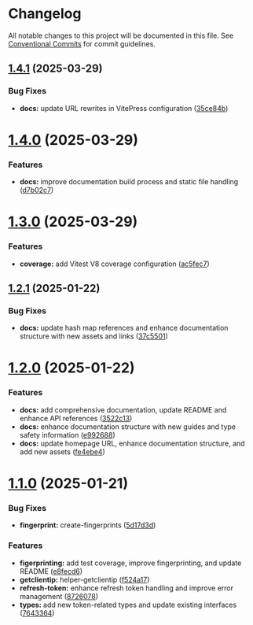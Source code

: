 # Changelog

All notable changes to this project will be documented in this file. See [Conventional Commits](https://conventionalcommits.org) for commit guidelines.

## [1.4.1](https://github.com/Nekzus/tokenly/compare/v1.4.0...v1.4.1) (2025-03-29)


### Bug Fixes

* **docs:** update URL rewrites in VitePress configuration ([35ce84b](https://github.com/Nekzus/tokenly/commit/35ce84bac857a9f4bc1d65a8a3ae0fe5b47263dd))

# [1.4.0](https://github.com/Nekzus/tokenly/compare/v1.3.0...v1.4.0) (2025-03-29)


### Features

* **docs:** improve documentation build process and static file handling ([d7b02c7](https://github.com/Nekzus/tokenly/commit/d7b02c7b9a91c0c890991b735f36da16955c0b01))

# [1.3.0](https://github.com/Nekzus/tokenly/compare/v1.2.1...v1.3.0) (2025-03-29)


### Features

* **coverage:** add Vitest V8 coverage configuration ([ac5fec7](https://github.com/Nekzus/tokenly/commit/ac5fec733f0645a4be126a7d434547c3dadf042e))

## [1.2.1](https://github.com/Nekzus/tokenly/compare/v1.2.0...v1.2.1) (2025-01-22)


### Bug Fixes

* **docs:** update hash map references and enhance documentation structure with new assets and links ([37c5501](https://github.com/Nekzus/tokenly/commit/37c5501dae87367e591801b26ebed9c726ecca33))

# [1.2.0](https://github.com/Nekzus/tokenly/compare/v1.1.0...v1.2.0) (2025-01-22)


### Features

* **docs:** add comprehensive documentation, update README and enhance API references ([3522c13](https://github.com/Nekzus/tokenly/commit/3522c133bbe1bc8584806f6c9ab0affabd6d99e9))
* **docs:** enhance documentation structure with new guides and type safety information ([e992688](https://github.com/Nekzus/tokenly/commit/e9926884a9b8d3321bb7ce943c53e17ecda17588))
* **docs:** update homepage URL, enhance documentation structure, and add new assets ([fe4ebe4](https://github.com/Nekzus/tokenly/commit/fe4ebe43ea9d866e4027d728f03b9d5385915e57))

# [1.1.0](https://github.com/Nekzus/tokenly/compare/v1.0.2...v1.1.0) (2025-01-21)


### Bug Fixes

* **fingerprint:** create-fingerprints ([5d17d3d](https://github.com/Nekzus/tokenly/commit/5d17d3d613403b4c27cc47b3f7c09773acde9237))


### Features

* **figerprinting:** add test coverage, improve fingerprinting, and update README ([e8fecd6](https://github.com/Nekzus/tokenly/commit/e8fecd67c372f491912173a568a00759ca84663e))
* **getclientip:** helper-getclientip ([f524a17](https://github.com/Nekzus/tokenly/commit/f524a177f003fae81e344da32bcbca2dfddd9096))
* **refresh-token:** enhance refresh token handling and improve error management ([8726078](https://github.com/Nekzus/tokenly/commit/87260788b2b9bea9c93f7b61a05cf7998ea5f509))
* **types:** add new token-related types and update existing interfaces ([7643364](https://github.com/Nekzus/tokenly/commit/7643364638eb6f268c4002baf952e509926b3155))
